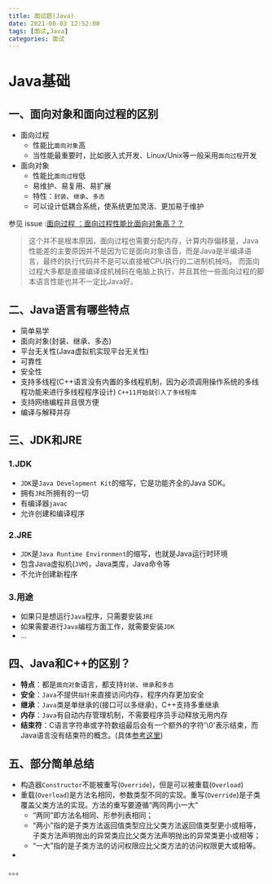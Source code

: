 ```yaml
---
title: 面试题(Java)
date: 2021-08-03 12:52:00
tags: [面试,Java]
categories: 面试
---
```


# Java基础
## 一、面向对象和面向过程的区别
* 面向过程
  * 性能比`面向对象`高
  * 当性能最重要时，比如嵌入式开发、Linux/Unix等一般采用`面向过程`开发
* 面向对象
  * 性能比`面向过程`低
  * 易维护、易复用、易扩展
  * 特性：`封装`、`继承`、`多态`
  * 可以设计低耦合系统，使系统更加灵活、更加易于维护

参见 issue :[面向过程 ：面向过程性能比面向对象高？？](https://github.com/Snailclimb/JavaGuide/issues/431)
> 这个并不是根本原因，面向过程也需要分配内存，计算内存偏移量，Java性能差的主要原因并不是因为它是面向对象语音，而是Java是半编译语言，最终的执行代码并不是可以直接被CPU执行的二进制机械吗。
> 而面向过程大多都是直接编译成机械码在电脑上执行，并且其他一些面向过程的脚本语言性能也并不一定比Java好。

## 二、Java语言有哪些特点
* 简单易学
* 面向对象(封装、继承、多态)
* 平台无关性(Java虚拟机实现平台无关性)
* 可靠性
* 安全性
* 支持多线程(C++语言没有内置的多线程机制，因为必须调用操作系统的多线程功能来进行多线程程序设计)
  `C++11开始就引入了多线程库`
* 支持网络编程并且很方便
* 编译与解释并存

## 三、JDK和JRE
### 1.JDK
* `JDK`是`Java Development Kit`的缩写，它是功能齐全的Java SDK。
* 拥有`JRE`所拥有的一切
* 有编译器`javac`
* 允许创建和编译程序

### 2.JRE
* `JDK`是`Java Runtime Environment`的缩写，也就是Java运行时环境
* 包含Java虚拟机(`JVM`)，Java类库，Java命令等
* 不允许创建新程序

### 3.用途
* 如果只是想运行`Java`程序，只需要安装`JRE`
* 如果需要进行`Java`编程方面工作，就需要安装`JDK`
* ...

## 四、Java和C++的区别？
* **特点**：都是`面向对象`语言，都支持`封装`、`继承`和`多态`
* **安全**：`Java`不提供`指针`来直接访问内存，程序内存更加安全
* **继承**：`Java`类是单继承的(接口可以多继承)，C++支持多重继承
* **内存**：`Java`有自动内存管理机制，不需要程序员手动释放无用内存
* **结束符**：C语言字符串或字符数组最后会有一个额外的字符'\0'表示结束，而Java语言没有结束符的概念。(具体[参考这里](https://blog.csdn.net/sszgg2006/article/details/49148189))

## 五、部分简单总结
* 构造器`Constructor`不能被重写(`Override`)，但是可以被重载(`Overload`)
* 重载(`Overload`)是方法名相同，参数类型不同的实现。重写(`Override`)是子类覆盖父类方法的实现。方法的重写要遵循“两同两小一大”
  * “两同”即方法名相同、形参列表相同；
  * “两小”指的是子类方法返回值类型应比父类方法返回值类型更小或相等，子类方法声明抛出的异常类应比父类方法声明抛出的异常类更小或相等；
  * “一大”指的是子类方法的访问权限应比父类方法的访问权限更大或相等。
* 

。。。